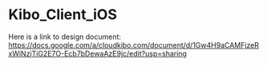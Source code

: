 # Kibo_Client_iOS

Here is a link to design document:
https://docs.google.com/a/cloudkibo.com/document/d/1Gw4H9aCAMFjzeRxWiNzjTiG2E7O-Ecb7bDewaAzE9jc/edit?usp=sharing
